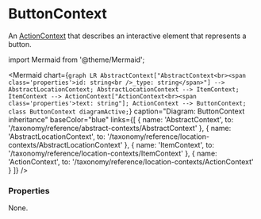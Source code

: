 # ButtonContext

An [ActionContext](/taxonomy/reference/location-contexts/ActionContext) that describes an interactive element that represents a button.

import Mermaid from '@theme/Mermaid';

<Mermaid chart={`
	graph LR
        AbstractContext["AbstractContext<br><span class='properties'>id: string<br />_type: string</span>"] --> AbstractLocationContext;
        AbstractLocationContext --> ItemContext;
        ItemContext --> ActionContext["ActionContext<br><span class='properties'>text: string"];
        ActionContext --> ButtonContext;
    class ButtonContext diagramActive;
`} 
  caption="Diagram: ButtonContext inheritance" 
  baseColor="blue" 
  links={[
    { name: 'AbstractContext', to: '/taxonomy/reference/abstract-contexts/AbstractContext' },
    { name: 'AbstractLocationContext', to: '/taxonomy/reference/location-contexts/AbstractLocationContext' },
    { name: 'ItemContext', to: '/taxonomy/reference/location-contexts/ItemContext' },
    { name: 'ActionContext', to: '/taxonomy/reference/location-contexts/ActionContext' }
  ]}
/>

### Properties
None.